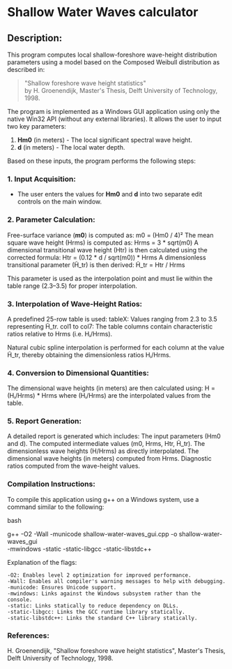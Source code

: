 # Shallow Water Waves calculator

## Description:

This program computes local shallow-foreshore wave-height distribution parameters using a model based on the Composed Weibull distribution as described in:

> "Shallow foreshore wave height statistics"  
> by H. Groenendijk, Master's Thesis, Delft University of Technology, 1998.

The program is implemented as a Windows GUI application using only the native Win32 API (without any external libraries). It allows the user to input two key parameters:

1. **Hm0** (in meters) - The local significant spectral wave height.
2. **d** (in meters) - The local water depth.

Based on these inputs, the program performs the following steps:

### 1. Input Acquisition:
- The user enters the values for **Hm0** and **d** into two separate edit controls on the main window.

### 2. Parameter Calculation:
  Free-surface variance (**m0**) is computed as: m0 = (Hm0 / 4)²
  The mean square wave height (Hrms) is computed as: Hrms = 3 * sqrt(m0)
  A dimensional transitional wave height (Htr) is then calculated using the corrected formula: Htr = (0.12 * d / sqrt(m0)) * Hrms
  A dimensionless transitional parameter (H̃_tr) is then derived: H̃_tr = Htr / Hrms

This parameter is used as the interpolation point and must lie within the table range (2.3–3.5) for proper interpolation.

### 3. Interpolation of Wave-Height Ratios:

  A predefined 25-row table is used:
  tableX: Values ranging from 2.3 to 3.5 representing H̃_tr.
  col1 to col7: The table columns contain characteristic ratios relative to Hrms (i.e. Hᵢ/Hrms).
  
  Natural cubic spline interpolation is performed for each column at the value H̃_tr, thereby obtaining the dimensionless ratios Hᵢ/Hrms.

### 4. Conversion to Dimensional Quantities:

  The dimensional wave heights (in meters) are then calculated using: H = (Hᵢ/Hrms) * Hrms
  where (Hᵢ/Hrms) are the interpolated values from the table.

### 5. Report Generation:

  A detailed report is generated which includes:
  The input parameters (Hm0 and d).
  The computed intermediate values (m0, Hrms, Htr, H̃_tr).
  The dimensionless wave heights (H/Hrms) as directly interpolated.
  The dimensional wave heights (in meters) computed from Hrms.
  Diagnostic ratios computed from the wave-height values.

### Compilation Instructions:

  To compile this application using g++ on a Windows system, use a command similar to the following:

bash

g++ -O2 -Wall -municode shallow-water-waves_gui.cpp -o shallow-water-waves_gui \
    -mwindows -static -static-libgcc -static-libstdc++

Explanation of the flags:

    -O2: Enables level 2 optimization for improved performance.
    -Wall: Enables all compiler's warning messages to help with debugging.
    -municode: Ensures Unicode support.
    -mwindows: Links against the Windows subsystem rather than the console.
    -static: Links statically to reduce dependency on DLLs.
    -static-libgcc: Links the GCC runtime library statically.
    -static-libstdc++: Links the standard C++ library statically.

### References:

H. Groenendijk, "Shallow foreshore wave height statistics", Master's Thesis, Delft University of Technology, 1998.
